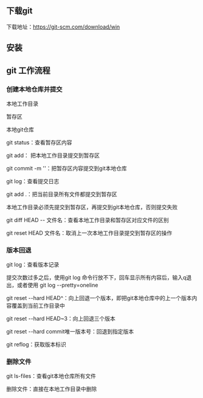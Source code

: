 ## 下载git

下载地址：https://git-scm.com/download/win

## 安装



## git 工作流程

### 创建本地仓库并提交

本地工作目录

暂存区

本地git仓库

git status：查看暂存区内容

git add： 把本地工作目录提交到暂存区

git commit -m ''：把暂存区内容提交到git本地仓库

git log：查看提交日志

git add .：把当前目录所有文件都提交到暂存区

本地工作目录必须先提交到暂存区，再提交到git本地仓库，否则提交失败

git diff HEAD -- 文件名：查看本地工作目录和暂存区对应文件的区别

git reset HEAD 文件名：取消上一次本地工作目录提交到暂存区的操作

### 版本回退

git log：查看版本记录

提交次数过多之后，使用git log 命令行放不下，回车显示所有内容后，输入q退出，或者使用 git log --pretty=oneline

git reset --hard HEAD^：向上回退一个版本，即把git本地仓库中的上一个版本内容覆盖到当前工作目录中

git reset --hard HEAD~3：向上回退三个版本

git reset --hard commit唯一版本号：回退到指定版本

git reflog：获取版本标识

### 删除文件

git ls-files：查看git本地仓库所有文件

删除文件：直接在本地工作目录中删除